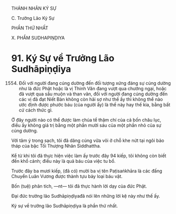 THÁNH NHÂN KÝ SỰ

C. Trưởng Lão Ký Sự

PHẦN THỨ NHẤT

X. PHẨM SUDHAPIṆḌIYA

# 91. Ký Sự về Trưởng Lão Sudhāpiṇḍiya

1554. Đối với người đang cúng dường đến đối tượng xứng đáng sự cúng dường như là đức Phật hoặc là vị Thinh Văn đang vượt qua chướng ngại, hoặc đã vượt qua sầu muộn và than vãn, đối với người đang cúng dường đến các vị đã đạt Niết Bàn không còn hãi sợ như thế ấy thì không thể nào ước định được phước báu (của người ấy) là thế này hay thế kia, bằng bất cứ cách thức gì.

Ở đây người nào có thể được làm chúa tể thậm chí của cả bốn châu lục, điều ấy không giá trị bằng một phần mười sáu của một phần nhỏ của sự cúng dường.

Với tâm ý trong sạch, tôi đã dâng cúng vữa vôi ở chỗ khe nứt tại ngôi bảo tháp của bậc Tối Thượng Nhân Siddhattha.

Kể từ khi tôi đã thực hiện việc làm ấy trước đây 94 kiếp, tôi không còn biết đến khổ cảnh; điều này là quả báu của việc tu bổ.

Trước đây ba mươi kiếp, (đã có) mười ba vị tên Paṭisaṅkhāra là các đấng Chuyển Luân Vương được thành tựu bảy loại báu vật.

Bốn (tuệ) phân tích, ―nt― tôi đã thực hành lời dạy của đức Phật.

Đại đức trưởng lão Sudhāpiṇḍiyađã nói lên những lời kệ này như thế ấy.

Ký sự về trưởng lão Sudhāpiṇḍiya là phần thứ nhất.
